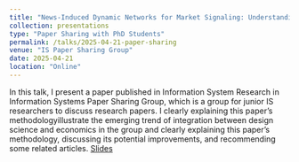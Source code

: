 ```yaml
---
title: "News-Induced Dynamic Networks for Market Signaling: Understanding the Impact of News on Firm Equity Value"
collection: presentations
type: "Paper Sharing with PhD Students"
permalink: /talks/2025-04-21-paper-sharing
venue: "IS Paper Sharing Group"
date: 2025-04-21
location: "Online"
---
```

In this talk, I present a paper published in Information System Research in Information Systems Paper Sharing Group, which is a group for junior IS researchers to discuss research papers. I clearly explaining this paper’s methodologyillustrate the emerging trend of integration between design science and economics in the group and clearly explaining this paper’s methodology, discussing its potential improvements, and recommending some related articles.
[Slides](https://zeshentian.github.io/files/talk.pptx)

